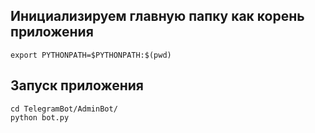 ## Инициализируем главную папку как корень приложения
```shell
export PYTHONPATH=$PYTHONPATH:$(pwd)
```

## Запуск приложения
```shell
cd TelegramBot/AdminBot/
python bot.py
```
